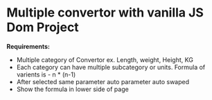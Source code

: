 # Multiple convertor with vanilla JS Dom Project

**Requirements:**

- Multiple category of Convertor ex. Length, weight, Height, KG
- Each category can have multiple subcategory or units. Formula of varients is - n * (n-1)
- After selected same parameter auto parameter auto swaped
- Show the formula in lower side of page